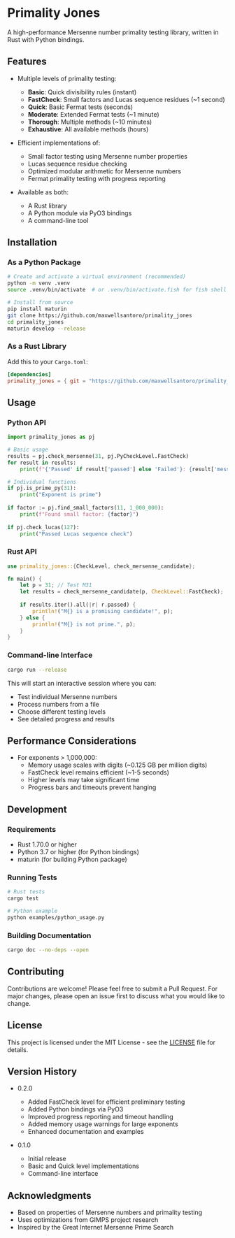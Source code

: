 # Primality Jones

A high-performance Mersenne number primality testing library, written in Rust with Python bindings.

## Features

- Multiple levels of primality testing:
  - **Basic**: Quick divisibility rules (instant)
  - **FastCheck**: Small factors and Lucas sequence residues (~1 second)
  - **Quick**: Basic Fermat tests (seconds)
  - **Moderate**: Extended Fermat tests (~1 minute)
  - **Thorough**: Multiple methods (~10 minutes)
  - **Exhaustive**: All available methods (hours)

- Efficient implementations of:
  - Small factor testing using Mersenne number properties
  - Lucas sequence residue checking
  - Optimized modular arithmetic for Mersenne numbers
  - Fermat primality testing with progress reporting

- Available as both:
  - A Rust library
  - A Python module via PyO3 bindings
  - A command-line tool

## Installation

### As a Python Package

```bash
# Create and activate a virtual environment (recommended)
python -m venv .venv
source .venv/bin/activate  # or .venv/bin/activate.fish for fish shell

# Install from source
pip install maturin
git clone https://github.com/maxwellsantoro/primality_jones
cd primality_jones
maturin develop --release
```

### As a Rust Library

Add this to your `Cargo.toml`:

```toml
[dependencies]
primality_jones = { git = "https://github.com/maxwellsantoro/primality_jones" }
```

## Usage

### Python API

```python
import primality_jones as pj

# Basic usage
results = pj.check_mersenne(31, pj.PyCheckLevel.FastCheck)
for result in results:
    print(f"{'Passed' if result['passed'] else 'Failed'}: {result['message']}")

# Individual functions
if pj.is_prime_py(31):
    print("Exponent is prime")
    
if factor := pj.find_small_factors(11, 1_000_000):
    print(f"Found small factor: {factor}")
    
if pj.check_lucas(127):
    print("Passed Lucas sequence check")
```

### Rust API

```rust
use primality_jones::{CheckLevel, check_mersenne_candidate};

fn main() {
    let p = 31; // Test M31
    let results = check_mersenne_candidate(p, CheckLevel::FastCheck);
    
    if results.iter().all(|r| r.passed) {
        println!("M{} is a promising candidate!", p);
    } else {
        println!("M{} is not prime.", p);
    }
}
```

### Command-line Interface

```bash
cargo run --release
```

This will start an interactive session where you can:
- Test individual Mersenne numbers
- Process numbers from a file
- Choose different testing levels
- See detailed progress and results

## Performance Considerations

- For exponents > 1,000,000:
  - Memory usage scales with digits (~0.125 GB per million digits)
  - FastCheck level remains efficient (~1-5 seconds)
  - Higher levels may take significant time
  - Progress bars and timeouts prevent hanging

## Development

### Requirements

- Rust 1.70.0 or higher
- Python 3.7 or higher (for Python bindings)
- maturin (for building Python package)

### Running Tests

```bash
# Rust tests
cargo test

# Python example
python examples/python_usage.py
```

### Building Documentation

```bash
cargo doc --no-deps --open
```

## Contributing

Contributions are welcome! Please feel free to submit a Pull Request. For major changes, please open an issue first to discuss what you would like to change.

## License

This project is licensed under the MIT License - see the [LICENSE](LICENSE) file for details.

## Version History

- 0.2.0
  - Added FastCheck level for efficient preliminary testing
  - Added Python bindings via PyO3
  - Improved progress reporting and timeout handling
  - Added memory usage warnings for large exponents
  - Enhanced documentation and examples

- 0.1.0
  - Initial release
  - Basic and Quick level implementations
  - Command-line interface

## Acknowledgments

- Based on properties of Mersenne numbers and primality testing
- Uses optimizations from GIMPS project research
- Inspired by the Great Internet Mersenne Prime Search 